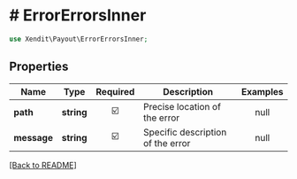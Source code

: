# # ErrorErrorsInner


```php
use Xendit\Payout\ErrorErrorsInner;
```

## Properties

| Name | Type | Required | Description | Examples |
|------------|:-------------:|:-------------:|-------------|:-------------:|
| **path** | **string** | ☑️ | Precise location of the error | null |
| **message** | **string** | ☑️ | Specific description of the error | null |


[[Back to README]](../../README.md)
